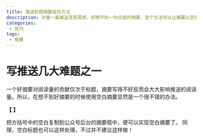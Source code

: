```yaml
---
title: 推送标题摘要留白方法
description: 对着一篇推送苦思冥想，却想不到一句合适的摘要，这个方法可以让摘要以空白方式显示。 
categories:
 - 技巧
tags:
 - 摘要
---
```


# 写推送几大难题之一
一个好摘要对阅读量的贡献仅次于标题，摘要写得不好反而会大大影响推送的阅读量。所以，在想不到好摘要的时候使用空白摘要显然是一个很不错的办法。

**【** **】**

把方括号中的空白复制到公众号后台的摘要框中，便可以实现空白摘要了。
同理，空白标题也可以这样处理，不过并不建议这样做！
